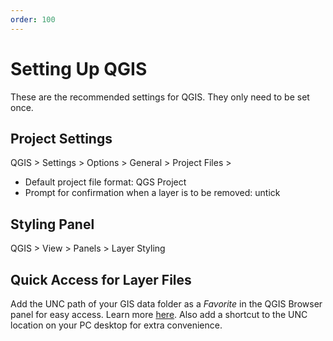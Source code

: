 ```yaml
---
order: 100
---
```


# Setting Up QGIS

These are the recommended settings for QGIS. They only need to be set once.

## Project Settings

QGIS > Settings > Options > General > Project Files >

* Default project file format: QGS Project
* Prompt for confirmation when a layer is to be removed: untick

## Styling Panel

QGIS > View > Panels > Layer Styling

## Quick Access for Layer Files

Add the UNC path of your GIS data folder as a *Favorite* in the QGIS Browser panel for easy access. Learn more [here](https://docs.qgis.org/latest/en/docs/user_manual/introduction/browser.html#favorites). Also add a shortcut to the UNC location on your PC desktop for extra convenience.
